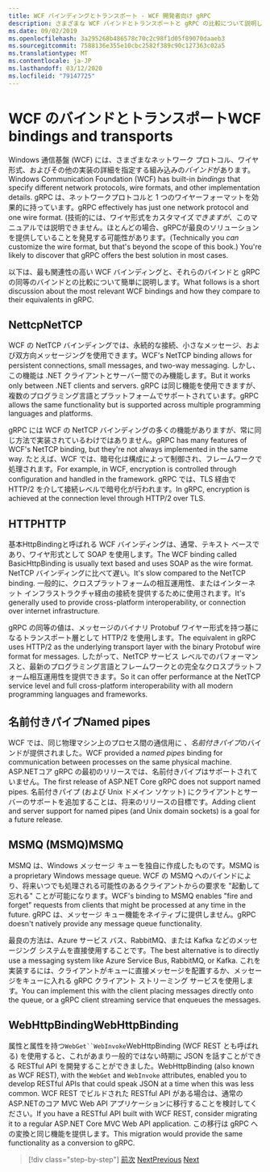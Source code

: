 ```yaml
---
title: WCF バインディングとトランスポート - WCF 開発者向け gRPC
description: さまざまな WCF バインドとトランスポートと gRPC の比較について説明します。
ms.date: 09/02/2019
ms.openlocfilehash: 3a295268b486578c70c2c98f1d05f89070daaeb3
ms.sourcegitcommit: 7588136e355e10cbc2582f389c90c127363c02a5
ms.translationtype: MT
ms.contentlocale: ja-JP
ms.lasthandoff: 03/12/2020
ms.locfileid: "79147725"
---
```

# <a name="wcf-bindings-and-transports"></a><span data-ttu-id="68a6d-103">WCF のバインドとトランスポート</span><span class="sxs-lookup"><span data-stu-id="68a6d-103">WCF bindings and transports</span></span>

<span data-ttu-id="68a6d-104">Windows 通信基盤 (WCF) には、さまざまなネットワーク プロトコル、ワイヤ形式、およびその他の実装の詳細を指定する組み込みの*バインド*があります。</span><span class="sxs-lookup"><span data-stu-id="68a6d-104">Windows Communication Foundation (WCF) has built-in *bindings* that specify different network protocols, wire formats, and other implementation details.</span></span> <span data-ttu-id="68a6d-105">gRPC は、ネットワークプロトコルと 1 つのワイヤーフォーマットを効果的に持っています。</span><span class="sxs-lookup"><span data-stu-id="68a6d-105">gRPC effectively has just one network protocol and one wire format.</span></span> <span data-ttu-id="68a6d-106">(技術的には、ワイヤ形式をカスタマイズ*できますが*、このマニュアルでは説明できません。ほとんどの場合、gRPCが最良のソリューションを提供していることを発見する可能性があります。</span><span class="sxs-lookup"><span data-stu-id="68a6d-106">(Technically you *can* customize the wire format, but that's beyond the scope of this book.) You're likely to discover that gRPC offers the best solution in most cases.</span></span>

<span data-ttu-id="68a6d-107">以下は、最も関連性の高い WCF バインディングと、それらのバインドと gRPC の同等のバインドとの比較について簡単に説明します。</span><span class="sxs-lookup"><span data-stu-id="68a6d-107">What follows is a short discussion about the most relevant WCF bindings and how they compare to their equivalents in gRPC.</span></span>

## <a name="nettcp"></a><span data-ttu-id="68a6d-108">Nettcp</span><span class="sxs-lookup"><span data-stu-id="68a6d-108">NetTCP</span></span>

<span data-ttu-id="68a6d-109">WCF の NetTCP バインディングでは、永続的な接続、小さなメッセージ、および双方向メッセージングを使用できます。</span><span class="sxs-lookup"><span data-stu-id="68a6d-109">WCF's NetTCP binding allows for persistent connections, small messages, and two-way messaging.</span></span> <span data-ttu-id="68a6d-110">しかし、この機能は .NET クライアントとサーバー間でのみ機能します。</span><span class="sxs-lookup"><span data-stu-id="68a6d-110">But it works only between .NET clients and servers.</span></span> <span data-ttu-id="68a6d-111">gRPC は同じ機能を使用できますが、複数のプログラミング言語とプラットフォームでサポートされています。</span><span class="sxs-lookup"><span data-stu-id="68a6d-111">gRPC allows the same functionality but is supported across multiple programming languages and platforms.</span></span>

<span data-ttu-id="68a6d-112">gRPC には WCF の NetTCP バインディングの多くの機能がありますが、常に同じ方法で実装されているわけではありません。</span><span class="sxs-lookup"><span data-stu-id="68a6d-112">gRPC has many features of WCF's NetTCP binding, but they're not always implemented in the same way.</span></span> <span data-ttu-id="68a6d-113">たとえば、WCF では、暗号化は構成によって制御され、フレームワークで処理されます。</span><span class="sxs-lookup"><span data-stu-id="68a6d-113">For example, in WCF, encryption is controlled through configuration and handled in the framework.</span></span> <span data-ttu-id="68a6d-114">gRPC では、TLS 経由で HTTP/2 を介して接続レベルで暗号化が行われます。</span><span class="sxs-lookup"><span data-stu-id="68a6d-114">In gRPC, encryption is achieved at the connection level through HTTP/2 over TLS.</span></span>

## <a name="http"></a><span data-ttu-id="68a6d-115">HTTP</span><span class="sxs-lookup"><span data-stu-id="68a6d-115">HTTP</span></span>

<span data-ttu-id="68a6d-116">基本HttpBindingと呼ばれる WCF バインディングは、通常、テキスト ベースであり、ワイヤ形式として SOAP を使用します。</span><span class="sxs-lookup"><span data-stu-id="68a6d-116">The WCF binding called BasicHttpBinding is usually text based and uses SOAP as the wire format.</span></span> <span data-ttu-id="68a6d-117">NetTCP バインディングに比べて遅い。</span><span class="sxs-lookup"><span data-stu-id="68a6d-117">It's slow compared to the NetTCP binding.</span></span> <span data-ttu-id="68a6d-118">一般的に、クロスプラットフォームの相互運用性、またはインターネット インフラストラクチャ経由の接続を提供するために使用されます。</span><span class="sxs-lookup"><span data-stu-id="68a6d-118">It's generally used to provide cross-platform interoperability, or connection over internet infrastructure.</span></span>

<span data-ttu-id="68a6d-119">gRPC の同等の値は、メッセージのバイナリ Protobuf ワイヤー形式を持つ基になるトランスポート層として HTTP/2 を使用します。</span><span class="sxs-lookup"><span data-stu-id="68a6d-119">The equivalent in gRPC uses HTTP/2 as the underlying transport layer with the binary Protobuf wire format for messages.</span></span> <span data-ttu-id="68a6d-120">したがって、NetTCP サービス レベルでのパフォーマンスと、最新のプログラミング言語とフレームワークとの完全なクロスプラットフォーム相互運用性を提供できます。</span><span class="sxs-lookup"><span data-stu-id="68a6d-120">So it can offer performance at the NetTCP service level and full cross-platform interoperability with all modern programming languages and frameworks.</span></span>

## <a name="named-pipes"></a><span data-ttu-id="68a6d-121">名前付きパイプ</span><span class="sxs-lookup"><span data-stu-id="68a6d-121">Named pipes</span></span>

<span data-ttu-id="68a6d-122">WCF では、同じ物理マシン上のプロセス間の通信用に *、名前付きパイプ*のバインドが提供されました。</span><span class="sxs-lookup"><span data-stu-id="68a6d-122">WCF provided a *named pipes* binding for communication between processes on the same physical machine.</span></span> <span data-ttu-id="68a6d-123">ASP.NETコア gRPC の最初のリリースでは、名前付きパイプはサポートされていません。</span><span class="sxs-lookup"><span data-stu-id="68a6d-123">The first release of ASP.NET Core gRPC does not support named pipes.</span></span> <span data-ttu-id="68a6d-124">名前付きパイプ (および Unix ドメイン ソケット) にクライアントとサーバーのサポートを追加することは、将来のリリースの目標です。</span><span class="sxs-lookup"><span data-stu-id="68a6d-124">Adding client and server support for named pipes (and Unix domain sockets) is a goal for a future release.</span></span>

## <a name="msmq"></a><span data-ttu-id="68a6d-125">MSMQ (MSMQ)</span><span class="sxs-lookup"><span data-stu-id="68a6d-125">MSMQ</span></span>

<span data-ttu-id="68a6d-126">MSMQ は、Windows メッセージ キューを独自に作成したものです。</span><span class="sxs-lookup"><span data-stu-id="68a6d-126">MSMQ is a proprietary Windows message queue.</span></span> <span data-ttu-id="68a6d-127">WCF の MSMQ へのバインドにより、将来いつでも処理される可能性のあるクライアントからの要求を "起動して忘れる" ことが可能になります。</span><span class="sxs-lookup"><span data-stu-id="68a6d-127">WCF's binding to MSMQ enables "fire and forget" requests from clients that might be processed at any time in the future.</span></span> <span data-ttu-id="68a6d-128">gRPC は、メッセージ キュー機能をネイティブに提供しません。</span><span class="sxs-lookup"><span data-stu-id="68a6d-128">gRPC doesn't natively provide any message queue functionality.</span></span>

<span data-ttu-id="68a6d-129">最良の方法は、Azure サービス バス、RabbitMQ、または Kafka などのメッセージング システムを直接使用することです。</span><span class="sxs-lookup"><span data-stu-id="68a6d-129">The best alternative is to directly use a messaging system like Azure Service Bus, RabbitMQ, or Kafka.</span></span> <span data-ttu-id="68a6d-130">これを実装するには、クライアントがキューに直接メッセージを配置するか、メッセージをキューに入れる gRPC クライアント ストリーミング サービスを使用します。</span><span class="sxs-lookup"><span data-stu-id="68a6d-130">You can implement this with the client placing messages directly onto the queue, or a gRPC client streaming service that enqueues the messages.</span></span>

## <a name="webhttpbinding"></a><span data-ttu-id="68a6d-131">WebHttpBinding</span><span class="sxs-lookup"><span data-stu-id="68a6d-131">WebHttpBinding</span></span>

<span data-ttu-id="68a6d-132">属性と属性を持つ`WebGet``WebInvoke`WebHttpBinding (WCF REST とも呼ばれる) を使用すると、これがあまり一般的ではない時期に JSON を話すことができる RESTful API を開発することができました。</span><span class="sxs-lookup"><span data-stu-id="68a6d-132">WebHttpBinding (also known as WCF REST), with the `WebGet` and `WebInvoke` attributes, enabled you to develop RESTful APIs that could speak JSON at a time when this was less common.</span></span> <span data-ttu-id="68a6d-133">WCF REST でビルドされた RESTful API がある場合は、通常の ASP.NETのコア MVC Web API アプリケーションに移行することを検討してください。</span><span class="sxs-lookup"><span data-stu-id="68a6d-133">If you have a RESTful API built with WCF REST, consider migrating it to a regular ASP.NET Core MVC Web API application.</span></span> <span data-ttu-id="68a6d-134">この移行は gRPC への変換と同じ機能を提供します。</span><span class="sxs-lookup"><span data-stu-id="68a6d-134">This migration would provide the same functionality as a conversion to gRPC.</span></span>

>[!div class="step-by-step"]
><span data-ttu-id="68a6d-135">[前次](wcf-endpoints-grpc-methods.md)
>[Next](rpc-types.md)</span><span class="sxs-lookup"><span data-stu-id="68a6d-135">[Previous](wcf-endpoints-grpc-methods.md)
[Next](rpc-types.md)</span></span>
